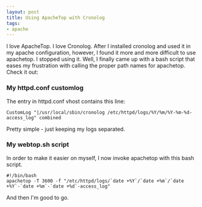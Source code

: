 ```yaml
---
layout: post
title: Using ApacheTop with Cronolog
tags:
- apache
---
```

I love ApacheTop.  I love Cronolog.  After I installed cronolog and used it in my apache configuration, however, I found it more and more difficult to use apachetop.  I stopped using it.  Well, I finally came up with a bash script that eases my frustration with calling the proper path names for apachetop.  Check it out:

### My httpd.conf customlog

The entry in httpd.conf vhost contains this line:
    
    CustomLog "|/usr/local/sbin/cronolog /etc/httpd/logs/%Y/%m/%Y-%m-%d-access_log" combined

Pretty simple - just keeping my logs separated.

### My webtop.sh script

In order to make it easier on myself, I now invoke apachetop with this bash script.
    
    #!/bin/bash
    apachetop -T 3600 -f "/etc/httpd/logs/`date +%Y`/`date +%m`/`date +%Y`-`date +%m`-`date +%d`-access_log"

And then I'm good to go.
